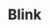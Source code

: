---
title: "Blink"
permalink: /spells/blink/
tags:
  - Spell
available_for:
  - Sorcerer
  - Wizard
level: "3rd Level"
school: "Transmutation"
comp:
  - V
  - S
duration: "1 minute"
description: |
  Roll a d20 at the end of each of your turns for the duration of the spell. On a roll of 11 or higher, you vanish from your current plane of existence and appear in the Ethereal Plane (the spell fails and the casting is wasted if you were already on that plane). At the start of your next turn, and when the spell ends if you are on the Ethereal Plane, you return to an unoccupied space of your choice that you can see within 10 feet of the space you vanished from. If no unoccupied space is available within that range, you appear in the nearest unoccupied space (chosen at random if more than one space is equally near). You can dismiss this spell as an action.

  While on the Ethereal Plane, you can see and hear the plane you originated from, which is cast in shades of gray, and you can't see anything there more than 60 feet away. You can only affect and be affected by other creatures on the Ethereal Plane. Creatures that aren't there can't perceive you or interact with you, unless they have the ability to do so.
excerpt: "Roll a d20 at the end of each of your turns for the duration of the spell."
source: "Basic Rules"
---